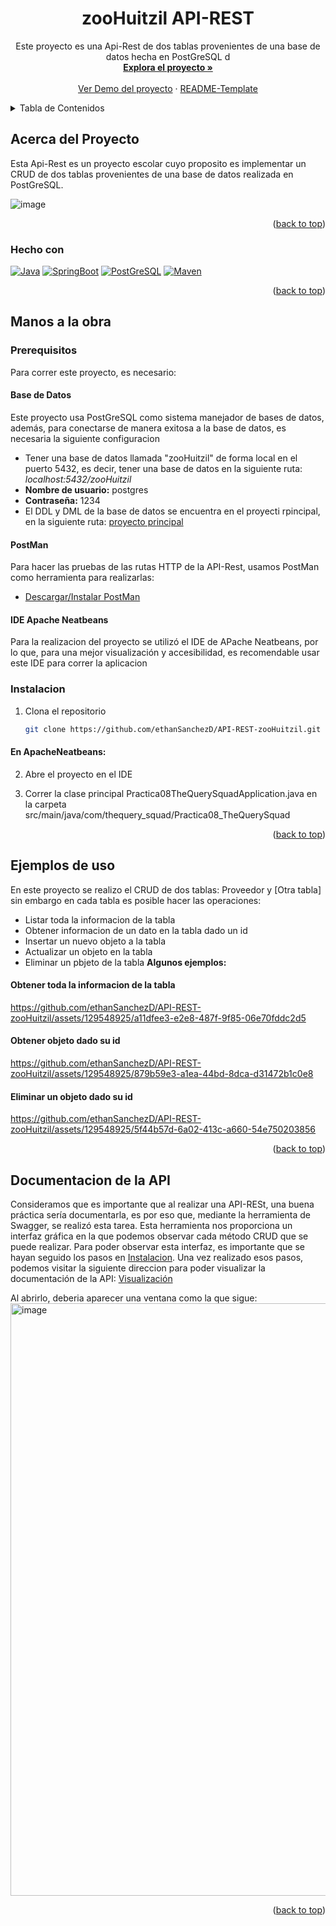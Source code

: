 <!-- Improved compatibility of back to top link: See: https://github.com/othneildrew/Best-README-Template/pull/73 -->
<a name="readme-top"></a>



<!-- PROJECT SHIELDS -->
<!--
*** I'm using markdown "reference style" links for readability.
*** Reference links are enclosed in brackets [ ] instead of parentheses ( ).
*** See the bottom of this document for the declaration of the reference variables
*** for contributors-url, forks-url, etc. This is an optional, concise syntax you may use.
*** https://www.markdownguide.org/basic-syntax/#reference-style-links
-->




<!-- PROJECT LOGO -->
<!-- <br />
<div align="center">
  <a href="https://github.com/ethanSanchezD/Java-Converter">
    <img src="images/logo.png" alt="Logo" width="80" height="80">
  </a> -->

<h1 align="center">zooHuitzil API-REST</h1>

  <p align="center">
   Este proyecto es una Api-Rest de dos tablas provenientes de una base de datos hecha en PostGreSQL d
    <br />
    <a href="https://github.com/ethanSanchezD/Java-Converter"><strong>Explora el proyecto »</strong></a>
    <br />
    <br />
    <a href="#usage-examples">Ver Demo del proyecto</a>
    ·
    <a href="https://github.com/othneildrew/Best-README-Template/tree/master">README-Template</a>
  </p>
</div>



<!-- TABLE OF CONTENTS -->
<details>
  <summary>Tabla de Contenidos</summary>
  <ol>
    <li>
      <a href="#acerca-del-proyecto">Acerca del proyecto</a>
      <ul>
        <li><a href="#hecho-con">Hecho con</a></li>
      </ul>
    </li>
    <li>
      <a href="#manos-a-la-obra">Manos a la obra</a>
      <ul>
        <li><a href="#prerequisitos">Prerequisitos</a></li>
        <li><a href="#instalacion">Instalacion</a></li>
      </ul>
    </li>
    <li><a href="#ejemplos-de-uso">Ejemplos de Uso</a></li>
    <li><a href="#documentacion-de-la-api">Documentacion de la API</a></li>
  </ol>
</details>



<!-- ABOUT THE PROJECT -->
## Acerca del Proyecto

Esta Api-Rest es un proyecto escolar cuyo proposito es implementar un CRUD de dos tablas provenientes de una base de datos realizada en PostGreSQL.


![image](https://github.com/ethanSanchezD/API-REST-zooHuitzil/assets/129548925/95c99566-5400-45c5-9fdb-8f4b880374ea)



<p align="right">(<a href="#readme-top">back to top</a>)</p>



### Hecho con

[![Java][Java.com]][Java-url]
[![SpringBoot][Spring.io]][Spring-Boot-url]
[![PostGreSQL][Postgres.org]][Postgres-url]
[![Maven][Maven.org]][Maven-url]

<p align="right">(<a href="#readme-top">back to top</a>)</p>



<!-- GETTING STARTED -->
## Manos a la obra

### Prerequisitos
Para correr este proyecto, es necesario:

#### Base de Datos
Este proyecto usa PostGreSQL como sistema manejador de bases de datos, además, para conectarse de manera exitosa a la base de datos, es necesaria la siguiente configuracion
* Tener una base de datos llamada "zooHuitzil" de forma local en el puerto 5432, es decir, tener una base de datos en la siguiente ruta:
  *localhost:5432/zooHuitzil*
* **Nombre de usuario:** postgres
* **Contraseña:** 1234
* El DDL y DML de la base de datos se encuentra en el proyecti rpincipal, en la siguiente ruta: [proyecto principal](//github.com/ethanSanchezD/Practica08_TheQuery-Squad/tree/main/SQL) 
 
#### PostMan 
Para hacer las pruebas de las rutas HTTP de la API-Rest, usamos PostMan como herramienta para realizarlas:

* [Descargar/Instalar PostMan](https://www.postman.com/downloads/)

#### IDE Apache Neatbeans
Para la realizacion del proyecto se utilizó el IDE de APache Neatbeans, por lo que, para una mejor visualización y accesibilidad, es recomendable usar este IDE para correr la aplicacion
<a>
### Instalacion


1. Clona el repositorio 
   ```sh
   git clone https://github.com/ethanSanchezD/API-REST-zooHuitzil.git
   ```



#### En ApacheNeatbeans:

2. Abre el proyecto en el IDE

3. Correr la clase principal Practica08TheQuerySquadApplication.java en la carpeta src/main/java/com/thequery_squad/Practica08_TheQuerySquad
<p align="right">(<a href="#readme-top">back to top</a>)</p>




<!-- USAGE EXAMPLES -->
## Ejemplos de uso 

En este proyecto se realizo el CRUD de dos tablas: Proveedor y [Otra tabla] sin embargo en cada tabla es posible hacer las operaciones:

  * Listar toda la informacion de la tabla 
  * Obtener informacion de un dato en la tabla dado un id
  * Insertar un nuevo objeto a la tabla
  * Actualizar un objeto en la tabla 
  * Eliminar un pbjeto de la tabla
**Algunos ejemplos:**

#### Obtener toda la informacion de la tabla

https://github.com/ethanSanchezD/API-REST-zooHuitzil/assets/129548925/a11dfee3-e2e8-487f-9f85-06e70fddc2d5

#### Obtener objeto dado su id




https://github.com/ethanSanchezD/API-REST-zooHuitzil/assets/129548925/879b59e3-a1ea-44bd-8dca-d31472b1c0e8

#### Eliminar un objeto dado su id

https://github.com/ethanSanchezD/API-REST-zooHuitzil/assets/129548925/5f44b57d-6a02-413c-a660-54e750203856


<p align="right">(<a href="#readme-top">back to top</a>)</p>





## Documentacion de la API

Consideramos que es importante que al realizar una API-RESt, una buena práctica sería documentarla, es por eso que, mediante la herramienta de Swagger, se realizó esta tarea. Esta herramienta nos proporciona un interfaz gráfica en la que podemos observar cada método CRUD que se puede realizar. 
Para poder observar esta interfaz, es importante que se hayan seguido los pasos en <a href="#instalacion">Instalacion</a>. Una vez realizado esos pasos, podemos visitar la siguiente direccion para poder visualizar la documentación de la API:
[Visualización](http://localhost:8080/swagger-ui/index.html)

Al abrirlo, deberia aparecer una ventana como la que sigue: 
<img width="948" alt="image" src="https://github.com/ethanSanchezD/API-REST-zooHuitzil/assets/129548925/08be624a-38f2-41ee-b22a-53459cc01802">



<p align="right">(<a href="#readme-top">back to top</a>)</p>



<!-- MARKDOWN LINKS & IMAGES -->
<!-- https://www.markdownguide.org/basic-syntax/#reference-style-links -->
[product-screenshot]: \icons\project-screenshot.png
[Java.com]: https://img.shields.io/badge/java-17-%23ED8B00.svg?style=for-the-badge&logo=openjdk&logoColor=white
[Java-url]: https://www.java.com/en/
[Spring.io]: https://img.shields.io/badge/Spring%20Boot-6DB33F?style=for-the-badge&logo=Spring&logoColor=white
[Spring-Boot-url]: https://spring.io/projects/spring-boot
[Maven.org]: https://img.shields.io/badge/apache%20maven-3.9.3-C71A36?style=for-the-badge&logo=apachemaven&logoColor=white
[Maven-url]: https://maven.apache.org/index.html
[Postgres.org]:  https://img.shields.io/badge/PostGreSQL-4169E1?style=for-the-badge&logo=postgresql&logoColor=white
[Postgres-url]: https://www.postgresql.org


